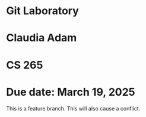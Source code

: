 # Git Laboratory
# Claudia Adam
# CS 265
# Due date: March 19, 2025
This is a feature branch.
This will also cause a conflict.

